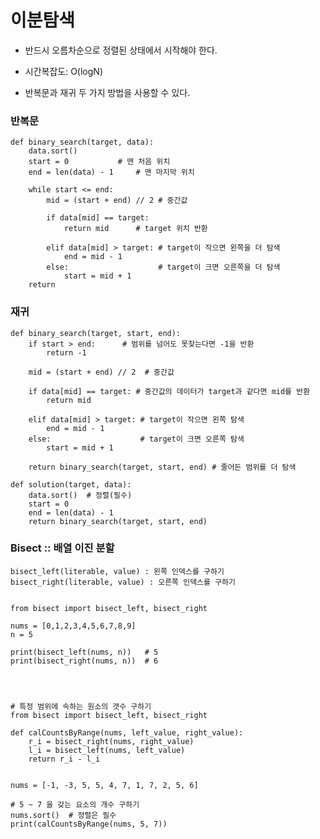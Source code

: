 # 이분탐색

- 반드시 오름차순으로 정렬된 상태에서 시작해야 한다.

- 시간복잡도: O(logN)

- 반복문과 재귀 두 가지 방법을 사용할 수 있다.


### 반복문
    def binary_search(target, data):
        data.sort()
        start = 0 			# 맨 처음 위치
        end = len(data) - 1 	# 맨 마지막 위치

        while start <= end:
            mid = (start + end) // 2 # 중간값

            if data[mid] == target:
                return mid 		# target 위치 반환

            elif data[mid] > target: # target이 작으면 왼쪽을 더 탐색
                end = mid - 1
            else:                    # target이 크면 오른쪽을 더 탐색
                start = mid + 1
        return


### 재귀
    def binary_search(target, start, end):
        if start > end:		 # 범위를 넘어도 못찾는다면 -1을 반환
            return -1

        mid = (start + end) // 2  # 중간값

        if data[mid] == target:	# 중간값의 데이터가 target과 같다면 mid를 반환
            return mid 

        elif data[mid] > target: # target이 작으면 왼쪽 탐색
            end = mid - 1
        else:                    # target이 크면 오른쪽 탐색
            start = mid + 1

        return binary_search(target, start, end) # 줄어든 범위를 더 탐색

    def solution(target, data):
        data.sort()  # 정렬(필수)
        start = 0
        end = len(data) - 1
        return binary_search(target, start, end)



### Bisect :: 배열 이진 분할

    bisect_left(literable, value) : 왼쪽 인덱스를 구하기
    bisect_right(literable, value) : 오른쪽 인덱스를 구하기


    from bisect import bisect_left, bisect_right

    nums = [0,1,2,3,4,5,6,7,8,9]
    n = 5

    print(bisect_left(nums, n))   # 5
    print(bisect_right(nums, n))  # 6




    # 특정 범위에 속하는 원소의 갯수 구하기
    from bisect import bisect_left, bisect_right

    def calCountsByRange(nums, left_value, right_value):
        r_i = bisect_right(nums, right_value)
        l_i = bisect_left(nums, left_value)
        return r_i - l_i


    nums = [-1, -3, 5, 5, 4, 7, 1, 7, 2, 5, 6]

    # 5 ~ 7 을 갖는 요소의 개수 구하기
    nums.sort()  # 정렬은 필수
    print(calCountsByRange(nums, 5, 7))
